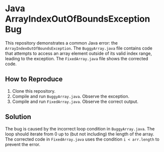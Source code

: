# Java ArrayIndexOutOfBoundsException Bug

This repository demonstrates a common Java error: the `ArrayIndexOutOfBoundsException`. The `BuggyArray.java` file contains code that attempts to access an array element outside of its valid index range, leading to the exception. The `FixedArray.java` file shows the corrected code.

## How to Reproduce

1. Clone this repository.
2. Compile and run `BuggyArray.java`. Observe the exception.
3. Compile and run `FixedArray.java`. Observe the correct output.

## Solution

The bug is caused by the incorrect loop condition in `BuggyArray.java`. The loop should iterate from 0 up to (but not including) the length of the array.  The corrected code in `FixedArray.java` uses the condition `i < arr.length` to prevent the error.
